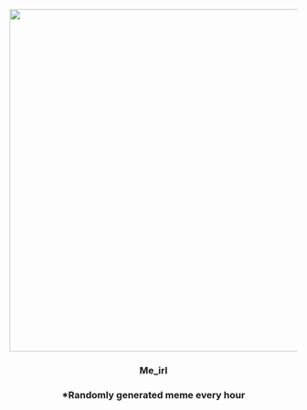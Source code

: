 <p align="center">
        <img src="https://i.redd.it/8593982zjj1a1.jpg" width="600" height="600">
        </p>
        <h3 align="center">Me_irl</h3>
        <h3 align="center">*Randomly generated meme every hour</h3>
    